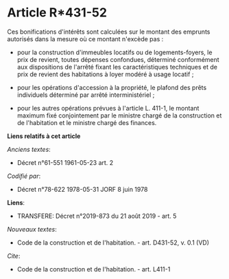 # Article R*431-52

Ces bonifications d'intérêts sont calculées sur le montant des emprunts autorisés dans la mesure où ce montant n'excède pas :

- pour la construction d'immeubles locatifs ou de logements-foyers, le prix de revient, toutes dépenses confondues, déterminé
conformément aux dispositions de l'arrêté fixant les caractéristiques techniques et de prix de revient des habitations à
loyer modéré à usage locatif ;

- pour les opérations d'accession à la propriété, le plafond des prêts individuels déterminé par arrêté interministériel ;

- pour les autres opérations prévues à l'article L. 411-1, le montant maximum fixé conjointement par le ministre chargé de la
construction et de l'habitation et le ministre chargé des finances.

**Liens relatifs à cet article**

_Anciens textes_:

  - Décret n°61-551 1961-05-23 art. 2

_Codifié par_:

  - Décret n°78-622 1978-05-31 JORF 8 juin 1978

**Liens**:

  - TRANSFERE: Décret n°2019-873 du 21 août 2019 - art. 5

_Nouveaux textes_:

  - Code de la construction et de l'habitation. - art. D431-52, v. 0.1 (VD)

_Cite_:

  - Code de la construction et de l'habitation. - art. L411-1
